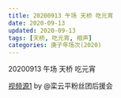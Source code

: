 ```yaml
---
title: 20200913 午场 天桥 吃元宵
date: 2020-09-13
updated: 2020-09-13
tags: [天桥, 吃元宵, 相声]
categories: 庚子年场次(2020) 
---
```

20200913 午场 天桥 吃元宵



[视频源1](https://weibo.com/6574451359/Jks53jwlR) by @栾云平粉丝团后援会

